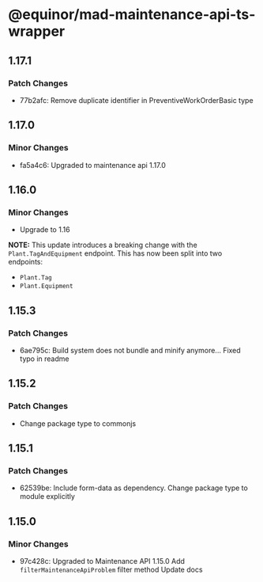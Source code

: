 # @equinor/mad-maintenance-api-ts-wrapper

## 1.17.1

### Patch Changes

-   77b2afc: Remove duplicate identifier in PreventiveWorkOrderBasic type

## 1.17.0

### Minor Changes

-   fa5a4c6: Upgraded to maintenance api 1.17.0

## 1.16.0

### Minor Changes

-   Upgrade to 1.16

**NOTE:** This update introduces a breaking change with the `Plant.TagAndEquipment` endpoint. This
has now been split into two endpoints:

-   `Plant.Tag`
-   `Plant.Equipment`

## 1.15.3

### Patch Changes

-   6ae795c: Build system does not bundle and minify anymore... Fixed typo in readme

## 1.15.2

### Patch Changes

-   Change package type to commonjs

## 1.15.1

### Patch Changes

-   62539be: Include form-data as dependency. Change package type to module explicitly

## 1.15.0

### Minor Changes

-   97c428c: Upgraded to Maintenance API 1.15.0 Add `filterMaintenanceApiProblem` filter method
    Update docs
